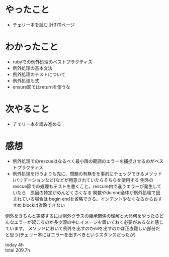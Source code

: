 # やったこと
- チェリー本を読む 計370ページ


# わかったこと
- rubyでの例外処理のベストプラクティス
- 例外処理の基本文法
- 例外処理のテストについて
- 例外処理も式
- ensure節ではreturnを使うな

# 次やること
- チェリー本を読み進める　

# 感想
- 例外処理でのrescueはなるべく最小限の範囲のエラーを捕捉させるのがベストプラクティス 
- 例外処理を行うよりも先に、問題の有無をを事前にチェックできるメソッド(バリデーションなど)などが用意されていたらそちらを使用する
例外のrescue節での処理もテストを書くこと。rescure内で違うエラーが発生していたら　原因の特定がめんどくさくなる
関数やdo end全体が例外処理で囲まれている場合は begin endを省略できる。インデント少なくなるからおすすめ    blockは省略できない

例外をきちんと実装するには例外クラスの継承関係の理解と大体何をやったらどんなエラーが起こるのか多少頭の中にイメージを置いておく必要があるなと感じています。
メソッドにおいて例外を出すのかnilを出すのかは正直難しい部分だと思う(チェリー本にはエラーを出すべきというスタンスだったが)

today 4h  
total 209.7h
